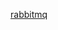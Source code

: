 [rabbitmq](https://blog.csdn.net/kavito/article/details/91403659?ops_request_misc=%257B%2522request%255Fid%2522%253A%2522163227309716780271594669%2522%252C%2522scm%2522%253A%252220140713.130102334..%2522%257D&request_id=163227309716780271594669&biz_id=0&utm_medium=distribute.pc_search_result.none-task-blog-2~all~top_positive~default-1-91403659.pc_search_insert_js_new&utm_term=rabbitmq&spm=1018.2226.3001.4187)

